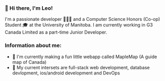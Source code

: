 ### 👋 Hi there, I'm Leo!

I'm a passionate developer 👨🏻‍💻 and a Computer Science Honors (Co-op) Student 🎓 at the University of Manitoba. I am currently working in G3 Canada Limited as a part-time Junior Developer. 

### Information about me:
* 🔭 I'm currently making a fun little webapp called MapleMap (A guide map of Canada)
* 🧡 My current intersets are full-stack web development, database devlopment, ios/android development and DevOps



<!--
**leonw00/leonw00** is a ✨ _special_ ✨ repository because its `README.md` (this file) appears on your GitHub profile.

Here are some ideas to get you started:

- 🔭 I’m currently working on ...
- 🌱 I’m currently learning ...
- 👯 I’m looking to collaborate on ...
- 🤔 I’m looking for help with ...
- 💬 Ask me about ...
- 📫 How to reach me: ...
- 😄 Pronouns: ...
- ⚡ Fun fact: ...
-->
